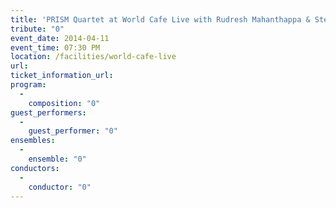 ```yaml
---
title: 'PRISM Quartet at World Cafe Live with Rudresh Mahanthappa & Steve Lehman'
tribute: "0"
event_date: 2014-04-11
event_time: 07:30 PM
location: /facilities/world-cafe-live
url: 
ticket_information_url: 
program: 
  -
    composition: "0"
guest_performers: 
  -
    guest_performer: "0"
ensembles: 
  -
    ensemble: "0"
conductors: 
  -
    conductor: "0"
---
```

